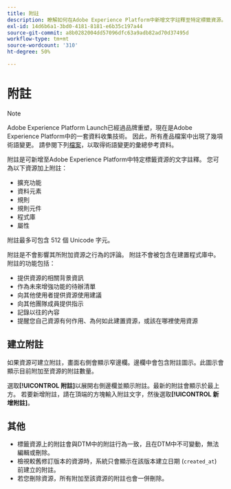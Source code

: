 ```yaml
---
title: 附註
description: 瞭解如何在Adobe Experience Platform中新增文字註釋至特定標籤資源。
exl-id: 14d6b6a1-3bd0-4181-8181-e6b35c197a44
source-git-commit: a8b0282004dd57096dfc63a9adb82ad70d37495d
workflow-type: tm+mt
source-wordcount: '310'
ht-degree: 50%

---
```


# 附註

>[!NOTE]
>
>Adobe Experience Platform Launch已經過品牌重塑，現在是Adobe Experience Platform中的一套資料收集技術。 因此，所有產品檔案中出現了幾項術語變更。 請參閱下列[檔案](../../term-updates.md)，以取得術語變更的彙總參考資料。

附註是可新增至Adobe Experience Platform中特定標籤資源的文字註釋。 您可為以下資源加上附註：

* 擴充功能
* 資料元素
* 規則
* 規則元件
* 程式庫
* 屬性

附註最多可包含 512 個 Unicode 字元。

附註是不會影響其所附加資源之行為的評論。 附註不會被包含在建置程式庫中。附註的功能包括：

* 提供資源的相關背景資訊
* 作為未來增強功能的待辦清單
* 向其他使用者提供資源使用建議
* 向其他團隊成員提供指示
* 記錄以往的內容
* 提醒您自己資源有何作用、為何如此建置資源，或該在哪裡使用資源

## 建立附註

如果資源可建立附註，畫面右側會顯示窄邊欄。邊欄中會包含附註圖示。此圖示會顯示目前附加至資源的附註數量。

選取&#x200B;**[!UICONTROL 附註]**&#x200B;以展開右側邊欄並顯示附註。最新的附註會顯示於最上方。  若要新增附註，請在頂端的方塊輸入附註文字，然後選取&#x200B;**[!UICONTROL 新增附註]**。

## 其他

* 標籤資源上的附註會與DTM中的附註行為一致，且在DTM中不可變動，無法編輯或刪除。
* 檢視較舊修訂版本的資源時，系統只會顯示在該版本建立日期 (`created_at`) 前建立的附註。
* 若您刪除資源，所有附加至該資源的附註也會一併刪除。
